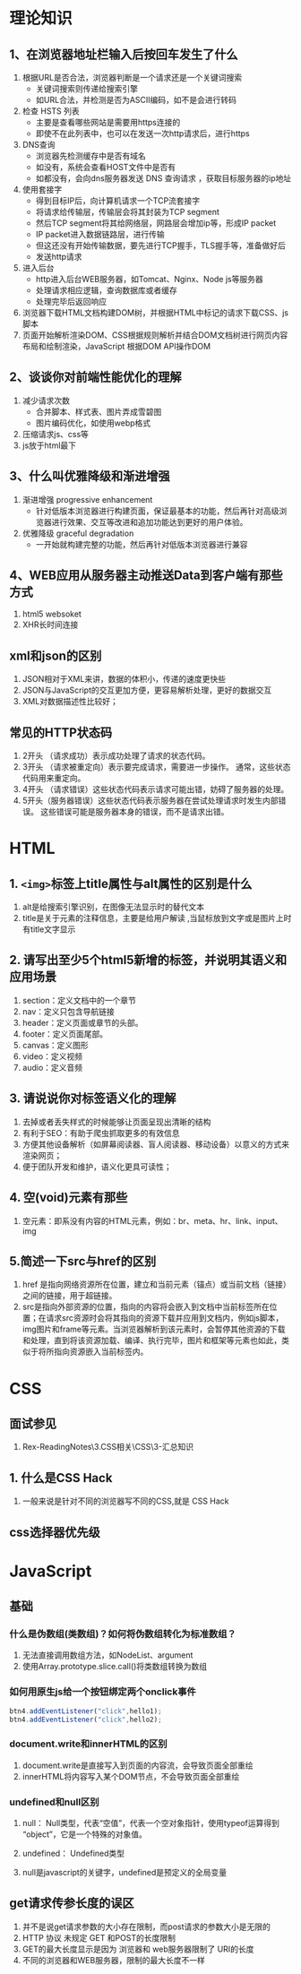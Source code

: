 # 理论知识

## 1、在浏览器地址栏输入后按回车发生了什么

1. 根据URL是否合法，浏览器判断是一个请求还是一个关键词搜索
   - 关键词搜索则传递给搜索引擎
   - 如URL合法，并检测是否为ASCII编码，如不是会进行转码
2. 检查 HSTS 列表
   - 主要是查看哪些网站是需要用https连接的
   - 即使不在此列表中，也可以在发送一次http请求后，进行https
3. DNS查询
   - 浏览器先检测缓存中是否有域名
   - 如没有，系统会查看HOST文件中是否有
   - 如都没有，会向dns服务器发送 DNS 查询请求 ，获取目标服务器的ip地址
4. 使用套接字
   - 得到目标IP后，向计算机请求一个TCP流套接字
   - 将请求给传输层，传输层会将其封装为TCP segment
   - 然后TCP segment将其给网络层，网路层会增加ip等，形成IP packet
   - IP packet进入数据链路层，进行传输
   - 但这还没有开始传输数据，要先进行TCP握手，TLS握手等，准备做好后
   - 发送http请求
5. 进入后台
   - http进入后台WEB服务器，如Tomcat、Nginx、Node js等服务器
   - 处理请求相应逻辑，查询数据库或者缓存
   - 处理完毕后返回响应
6. 浏览器下载HTML文档构建DOM树，并根据HTML中标记的请求下载CSS、js脚本
7. 页面开始解析渲染DOM、CSS根据规则解析并结合DOM文档树进行网页内容布局和绘制渲染，JavaScript 根据DOM API操作DOM

## 2、谈谈你对前端性能优化的理解

1. 减少请求次数
   - 合并脚本、样式表、图片弄成雪碧图
   - 图片编码优化，如使用webp格式
2. 压缩请求js、css等
3. js放于html最下

## 3、什么叫优雅降级和渐进增强 

1. 渐进增强 progressive enhancement
   - 针对低版本浏览器进行构建页面，保证最基本的功能，然后再针对高级浏览器进行效果、交互等改进和追加功能达到更好的用户体验。
2. 优雅降级 graceful degradation
   - 一开始就构建完整的功能，然后再针对低版本浏览器进行兼容 

## 4、WEB应用从服务器主动推送Data到客户端有那些方式 

1. html5 websoket 
2. XHR长时间连接 

## xml和json的区别

1. JSON相对于XML来讲，数据的体积小，传递的速度更快些
2. JSON与JavaScript的交互更加方便，更容易解析处理，更好的数据交互
3. XML对数据描述性比较好；

## 常见的HTTP状态码

1. 2开头 （请求成功）表示成功处理了请求的状态代码。
2. 3开头 （请求被重定向）表示要完成请求，需要进一步操作。 通常，这些状态代码用来重定向。
3. 4开头 （请求错误）这些状态代码表示请求可能出错，妨碍了服务器的处理。
4. 5开头（服务器错误）这些状态代码表示服务器在尝试处理请求时发生内部错误。 这些错误可能是服务器本身的错误，而不是请求出错。

# HTML

## 1. `<img>`标签上title属性与alt属性的区别是什么 

1. alt是给搜索引擎识别，在图像无法显示时的替代文本
2. title是关于元素的注释信息，主要是给用户解读 ,当鼠标放到文字或是图片上时有title文字显示 

## 2. 请写出至少5个html5新增的标签，并说明其语义和应用场景 

1. section：定义文档中的一个章节
2. nav：定义只包含导航链接
3. header：定义页面或章节的头部。
4. footer：定义页面尾部。
5. canvas：定义图形
6. video：定义视频
7. audio：定义音频

## 3. 请说说你对标签语义化的理解

1. 去掉或者丢失样式的时候能够让页面呈现出清晰的结构
2. 有利于SEO：有助于爬虫抓取更多的有效信息
3. 方便其他设备解析（如屏幕阅读器、盲人阅读器、移动设备）以意义的方式来渲染网页；
4. 便于团队开发和维护，语义化更具可读性；

## 4.  空(void)元素有那些

1. 空元素：即系没有内容的HTML元素，例如：br、meta、hr、link、input、img

## 5.简述一下src与href的区别

1. href 是指向网络资源所在位置，建立和当前元素（锚点）或当前文档（链接）之间的链接，用于超链接。
2. src是指向外部资源的位置，指向的内容将会嵌入到文档中当前标签所在位置；在请求src资源时会将其指向的资源下载并应用到文档内，例如js脚本，img图片和frame等元素。当浏览器解析到该元素时，会暂停其他资源的下载和处理，直到将该资源加载、编译、执行完毕，图片和框架等元素也如此，类似于将所指向资源嵌入当前标签内。



# CSS

## 面试参见

1. Rex-ReadingNotes\3.CSS相关\CSS\3-汇总知识

## 1. 什么是CSS Hack

1. 一般来说是针对不同的浏览器写不同的CSS,就是 CSS Hack

## css选择器优先级

# JavaScript

## 基础

### 什么是伪数组(类数组)？如何将伪数组转化为标准数组？

1. 无法直接调用数组方法，如NodeList、argument
2. 使用Array.prototype.slice.call()将类数组转换为数组

### 如何用原生js给一个按钮绑定两个onclick事件

```javascript
btn4.addEventListener("click",hello1);
btn4.addEventListener("click",hello2);
```

### document.write和innerHTML的区别

1. document.write是直接写入到页面的内容流，会导致页面全部重绘
2. innerHTML将内容写入某个DOM节点，不会导致页面全部重绘

### undefined和null区别

1. null： Null类型，代表“空值”，代表一个空对象指针，使用typeof运算得到 “object”，它是一个特殊的对象值。

2. undefined： Undefined类型

3. null是javascript的关键字，undefined是预定义的全局变量


## get请求传参长度的误区

1. 并不是说get请求参数的大小存在限制，而post请求的参数大小是无限的
2. HTTP 协议 未规定 GET 和POST的长度限制
3. GET的最大长度显示是因为 浏览器和 web服务器限制了 URI的长度
4. 不同的浏览器和WEB服务器，限制的最大长度不一样